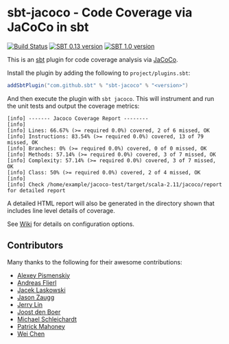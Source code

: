 # sbt-jacoco - Code Coverage via JaCoCo in sbt

[![Build Status](https://travis-ci.org/sbt/sbt-jacoco.svg?branch=master)](https://travis-ci.org/sbt/sbt-jacoco)
[![SBT 0.13 version](https://img.shields.io/badge/sbt_0.13-3.0.2-blue.svg)](https://bintray.com/stringbean/sbt-plugins/sbt-jacoco)
[![SBT 1.0 version](https://img.shields.io/badge/sbt_1.0-3.0.2-blue.svg)](https://bintray.com/stringbean/sbt-plugins/sbt-jacoco)

This is an [sbt](http://scala-sbt.org/) plugin for code coverage analysis via [JaCoCo](http://www.eclemma.org/jacoco/).

Install the plugin by adding the following to `project/plugins.sbt`:

```scala
addSbtPlugin("com.github.sbt" % "sbt-jacoco" % "<version>")
```

And then execute the plugin with `sbt jacoco`. This will instrument and run the unit tests and output the coverage
metrics:

```
[info] ------- Jacoco Coverage Report --------
[info]
[info] Lines: 66.67% (>= required 0.0%) covered, 2 of 6 missed, OK
[info] Instructions: 83.54% (>= required 0.0%) covered, 13 of 79 missed, OK
[info] Branches: 0% (>= required 0.0%) covered, 0 of 0 missed, OK
[info] Methods: 57.14% (>= required 0.0%) covered, 3 of 7 missed, OK
[info] Complexity: 57.14% (>= required 0.0%) covered, 3 of 7 missed, OK
[info] Class: 50% (>= required 0.0%) covered, 2 of 4 missed, OK
[info]
[info] Check /home/example/jacoco-test/target/scala-2.11/jacoco/report for detailed report
```

A detailed HTML report will also be generated in the directory shown that includes line level details of coverage.

See [Wiki](https://github.com/sbt/sbt-jacoco/wiki) for details on configuration options.

## Contributors

Many thanks to the following for their awesome contributions:

* [Alexey Pismenskiy](https://github.com/apismensky)
* [Andreas Flierl](https://bitbucket.org/asflierl)
* [Jacek Laskowski](https://github.com/jaceklaskowski)
* [Jason Zaugg](https://github.com/retronym)
* [Jerry Lin](https://github.com/linjer)
* [Joost den Boer](https://bitbucket.org/diversit)
* [Michael Schleichardt](https://github.com/schleichardt)
* [Patrick Mahoney](https://bitbucket.org/paddymahoney)
* [Wei Chen](https://github.com/wchen9911)
